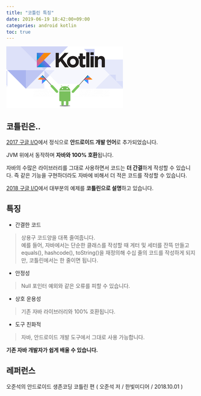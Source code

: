 ```yaml
---
title: "코틀린 특징"
date: 2019-06-19 18:42:00+09:00
categories: android kotlin
toc: true
---
```


![kotlin](/assets/kotlin.png)

## 코틀린은..

[2017 구글 I/O][2017-google-io-url]에서 정식으로 **안드로이드 개발 언어**로 추가되었습니다.  

JVM 위에서 동작하며 **자바와 100% 호환**됩니다.  

자바의 수많은 라이브러리를 그대로 사용하면서 코드는 **더 간결**하게 작성할 수 있습니다. 즉 같은 기능을 구현하더라도 자바에 비해서 더 적은 코드를 작성할 수 있습니다.  

[2018 구글 I/O][2018-google-io-url]에서 대부분의 예제를 **코틀린으로 설명**하고 있습니다.

## 특징

* 간결한 코드

> 상용구 코드양을 대폭 줄여줍니다.  
예를 들어, 자바에서는 단순한 클래스를 작성할 때 게터 및 세터를 잔뜩 만들고 equals(), hashcode(), toString()을 재정의해 수십 줄의 코드를 작성하게 되지만, 코틀린에서는 한 줄이면 됩니다.

* 안정성

> Null 포인터 예외와 같은 오류를 피할 수 있습니다.

* 상호 운용성

> 기존 자바 라이브러리와 100% 호환됩니다.

* 도구 친화적

> 자바, 안드로이드 개발 도구에서 그대로 사용 가능합니다.

**기존 자바 개발자가 쉽게 배울 수 있습니다.**

## 레퍼런스

오준석의 안드로이드 생존코딩 코틀린 편 ( 오준석 저 / 한빛미디어 / 2018.10.01 )


[2017-google-io-url]: https://events.google.com/io2017/
[2018-google-io-url]: https://events.google.com/io2018/